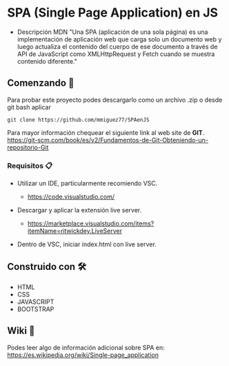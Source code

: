 # SPA (Single Page Application) en JS

- Descripción MDN
"Una SPA (aplicación de una sola página) es una implementación de aplicación web que carga solo un documento web y 
luego actualiza el contenido del cuerpo de ese documento a través de API de JavaScript como XMLHttpRequest y Fetch 
cuando se muestra contenido diferente."

## Comenzando 🚀

Para probar este proyecto podes descargarlo como un archivo .zip o desde git bash aplicar 
```
git clone https://github.com/mmiguez77/SPAenJS
```
Para mayor información chequear el siguiente link al web site de **GIT**.
https://git-scm.com/book/es/v2/Fundamentos-de-Git-Obteniendo-un-repositorio-Git

### Requisitos 📋

* Utilizar un IDE, particularmente recomiendo VSC.
	- https://code.visualstudio.com/

* Descargar y aplicar la extensión live server.
	-	https://marketplace.visualstudio.com/items?itemName=ritwickdey.LiveServer

* Dentro de VSC, iniciar index.html con live server.

## Construido con 🛠️

* HTML
* CSS
* JAVASCRIPT
* BOOTSTRAP

## Wiki 📖

Podes leer algo de información adicional sobre SPA en:
https://es.wikipedia.org/wiki/Single-page_application
